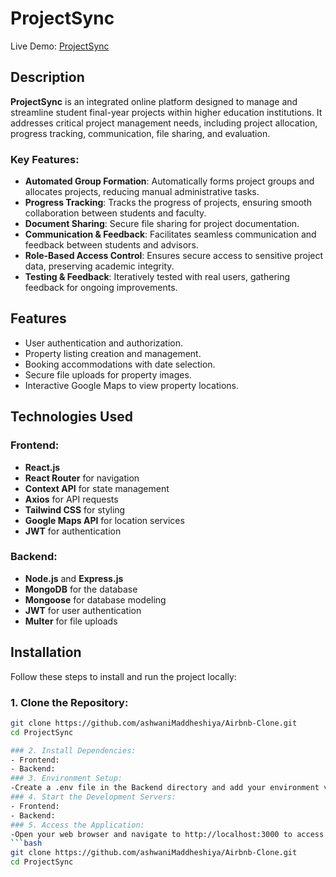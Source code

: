 # ProjectSync

Live Demo: [ProjectSync](https://airbnb-clone-react.onrender.com/)

## Description

**ProjectSync** is an integrated online platform designed to manage and streamline student final-year projects within higher education institutions. It addresses critical project management needs, including project allocation, progress tracking, communication, file sharing, and evaluation.

### Key Features:

- **Automated Group Formation**: Automatically forms project groups and allocates projects, reducing manual administrative tasks.
- **Progress Tracking**: Tracks the progress of projects, ensuring smooth collaboration between students and faculty.
- **Document Sharing**: Secure file sharing for project documentation.
- **Communication & Feedback**: Facilitates seamless communication and feedback between students and advisors.
- **Role-Based Access Control**: Ensures secure access to sensitive project data, preserving academic integrity.
- **Testing & Feedback**: Iteratively tested with real users, gathering feedback for ongoing improvements.

## Features

- User authentication and authorization.
- Property listing creation and management.
- Booking accommodations with date selection.
- Secure file uploads for property images.
- Interactive Google Maps to view property locations.

## Technologies Used

### Frontend:
- **React.js**
- **React Router** for navigation
- **Context API** for state management
- **Axios** for API requests
- **Tailwind CSS** for styling
- **Google Maps API** for location services
- **JWT** for authentication

### Backend:
- **Node.js** and **Express.js**
- **MongoDB** for the database
- **Mongoose** for database modeling
- **JWT** for user authentication
- **Multer** for file uploads

## Installation

Follow these steps to install and run the project locally:

### 1. Clone the Repository:
```bash
git clone https://github.com/ashwaniMaddheshiya/Airbnb-Clone.git
cd ProjectSync

### 2. Install Dependencies:
- Frontend:
- Backend:
### 3. Environment Setup:
-Create a .env file in the Backend directory and add your environment variables, including MongoDB connection details.
### 4. Start the Development Servers:
- Frontend:
- Backend:
### 5. Access the Application:
-Open your web browser and navigate to http://localhost:3000 to access the application.
```bash
git clone https://github.com/ashwaniMaddheshiya/Airbnb-Clone.git
cd ProjectSync
